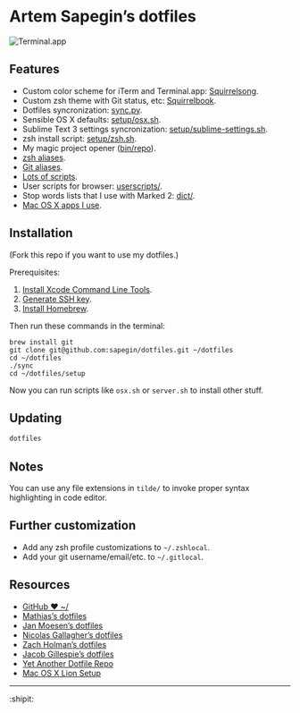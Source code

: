 # Artem Sapegin’s dotfiles

![Terminal.app](https://raw.github.com/sapegin/dotfiles/master/color/squirrelsong_terminal.png)


## Features

* Custom color scheme for iTerm and Terminal.app: [Squirrelsong](https://github.com/sapegin/dotfiles/tree/master/color).
* Custom zsh theme with Git status, etc: [Squirrelbook](https://github.com/sapegin/dotfiles/tree/master/zsh/themes/squirrelbook.zsh-theme).
* Dotfiles syncronization: [sync.py](https://github.com/sapegin/dotfiles/blob/master/sync.py).
* Sensible OS X defaults: [setup/osx.sh](https://github.com/sapegin/dotfiles/blob/master/setup/osx.sh).
* Sublime Text 3 settings syncronization: [setup/sublime-settings.sh](https://github.com/sapegin/dotfiles/blob/master/setup/sublime-settings.sh).
* zsh install script: [setup/zsh.sh](https://github.com/sapegin/dotfiles/tree/master/setup/zsh.sh).
* My magic project opener ([bin/repo](https://github.com/sapegin/dotfiles/blob/master/bin/repo)).
* [zsh aliases](https://github.com/sapegin/dotfiles/tree/master/docs/Zsh.md).
* [Git aliases](https://github.com/sapegin/dotfiles/tree/master/docs/Git.md).
* [Lots of scripts](https://github.com/sapegin/dotfiles/tree/master/bin).
* User scripts for browser: [userscripts/](https://github.com/sapegin/dotfiles/tree/master/userscripts).
* Stop words lists that I use with Marked 2: [dict/](https://github.com/sapegin/dotfiles/tree/master/dict).
* [Mac OS X apps I use](https://github.com/sapegin/dotfiles/wiki/OS-X-Apps).


## Installation

(Fork this repo if you want to use my dotfiles.)

Prerequisites:

1. [Install Xcode Command Line Tools](http://railsapps.github.io/xcode-command-line-tools.html).
1. [Generate SSH key](https://help.github.com/articles/generating-ssh-keys/).
1. [Install Homebrew](http://brew.sh/).

Then run these commands in the terminal:

```
brew install git
git clone git@github.com:sapegin/dotfiles.git ~/dotfiles
cd ~/dotfiles
./sync
cd ~/dotfiles/setup
```

Now you can run scripts like `osx.sh` or `server.sh` to install other stuff.


## Updating

```bash
dotfiles
```


## Notes

You can use any file extensions in `tilde/` to invoke proper syntax highlighting in code editor.


## Further customization

* Add any zsh profile customizations to `~/.zshlocal`.
* Add your git username/email/etc. to `~/.gitlocal`.


## Resources

* [GitHub ❤ ~/](http://dotfiles.github.com/)
* [Mathias’s dotfiles](https://github.com/mathiasbynens/dotfiles)
* [Jan Moesen’s dotfiles](https://github.com/janmoesen/tilde)
* [Nicolas Gallagher’s dotfiles](https://github.com/necolas/dotfiles)
* [Zach Holman’s dotfiles](https://github.com/holman/dotfiles)
* [Jacob Gillespie’s dotfiles](https://github.com/jacobwg/dotfiles)
* [Yet Another Dotfile Repo](https://github.com/skwp/dotfiles)
* [Mac OS X Lion Setup](https://github.com/ptb/Mac-OS-X-Lion-Setup)


---

:shipit: